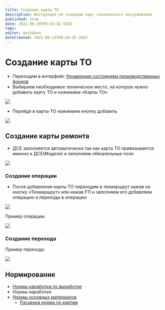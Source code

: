 ```yaml
---
title: Создание карты ТО
description: Инструкция по созданию карт технического обслуживания
published: true
date: 2022-08-29T09:02:42.934Z
tags: 
editor: markdown
dateCreated: 2022-08-29T08:44:45.264Z
---
```


# Создание карты ТО

* Переходим в интерфейс [Управление состоянием производственных фондов](../../proizvodstvennye-fondy/)
* Выбираем необходимое техническое место, на которое нужно добавить карту ТО и нажимаем «Карты ТО»

![](<../../../assets/0 (49)1.png>)

* Перейдя в карты ТО нажимаем кнопку добавить

![](<../../../assets/1 (35)1.png>)

## Создание карты ремонта

* ДСЕ заполняется автоматически так как карта ТО привязывается именно к ДСЕ(Модели) и заполняем обязательные поля

![](<../../../assets/2 (40)1.png>)

### Создание операции

* После добавления карты ТО переходим в техмаршрут нажав на кнопку «Техмаршрут» или нажав F11 и заполняем его добавляем операцию и переходы в операцию

![](<../../../assets/3 (24)1.png>)

Пример операции:

![](<../../../assets/4 (21)1.png>)

### Создание перехода

Пример перехода:

![](<../../../assets/5 (16)1.png>)

## Нормирование

* [Нормы наработки по выработке](normy-narabotkoi-po-vyrabotke.md)
* Нормы наработки
* [Нормы основных материалов](normy-osnovnykh-materialov/)
  * [Расценка норма по картам](normy-osnovnykh-materialov/rascenka-norm-po-kartam.md)
